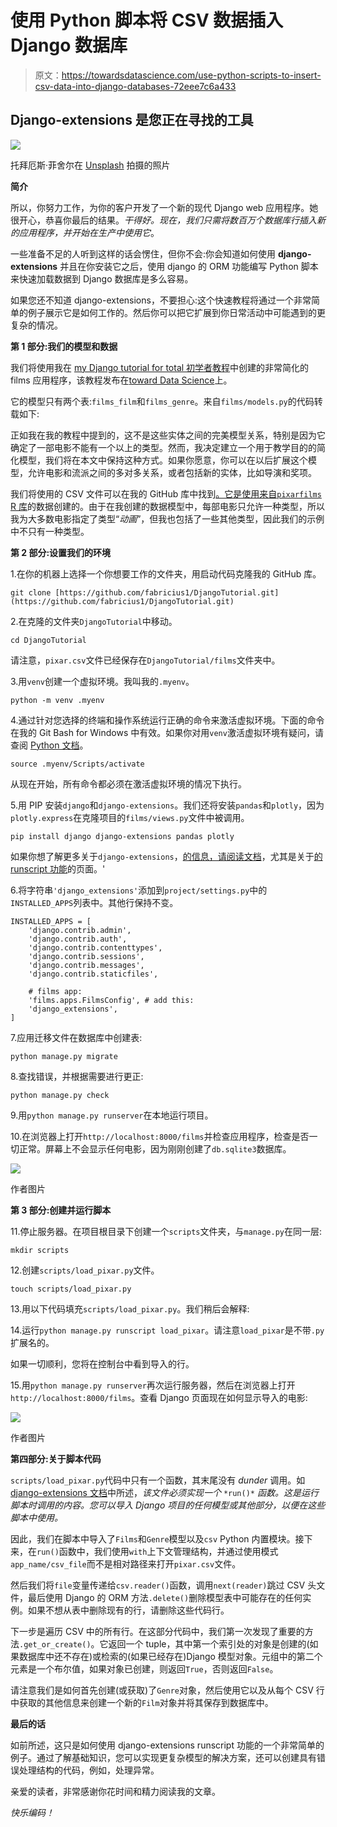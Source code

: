 # 使用 Python 脚本将 CSV 数据插入 Django 数据库

> 原文：<https://towardsdatascience.com/use-python-scripts-to-insert-csv-data-into-django-databases-72eee7c6a433>

## Django-extensions 是您正在寻找的工具

![](img/837d4e2d64a04621843a9514abee62f4.png)

托拜厄斯·菲舍尔在 [Unsplash](https://unsplash.com/s/photos/databases?utm_source=unsplash&utm_medium=referral&utm_content=creditCopyText) 拍摄的照片

**简介**

所以，你努力工作，为你的客户开发了一个新的现代 Django web 应用程序。她很开心，恭喜你最后的结果。*干得好。现在，我们只需将数百万个数据库行插入新的应用程序，并开始在生产中使用它*。

一些准备不足的人听到这样的话会愣住，但你不会:你会知道如何使用 **django-extensions** 并且在你安装它之后，使用 django 的 ORM 功能编写 Python 脚本来快速加载数据到 Django 数据库是多么容易。

如果您还不知道 django-extensions，不要担心:这个快速教程将通过一个非常简单的例子展示它是如何工作的。然后你可以把它扩展到你日常活动中可能遇到的更复杂的情况。

**第 1 部分:我们的模型和数据**

我们将使用我在 [my Django tutorial for total 初学者教程](https://medium.com/towards-data-science/django-first-steps-for-the-total-beginners-a-quick-tutorial-5f1e5e7e9a8c)中创建的非常简化的 films 应用程序，该教程发布在[toward Data Science](https://medium.com/towards-data-science)上。

[](/django-first-steps-for-the-total-beginners-a-quick-tutorial-5f1e5e7e9a8c)  

它的模型只有两个表:`films_film`和`films_genre`。来自`films/models.py`的代码转载如下:

正如我在我的教程中提到的，这不是这些实体之间的完美模型关系，特别是因为它确定了一部电影不能有一个以上的类型。然而，我决定建立一个用于教学目的的简化模型，我们将在本文中保持这种方式。如果你愿意，你可以在以后扩展这个模型，允许电影和流派之间的多对多关系，或者包括新的实体，比如导演和奖项。

我们将使用的 CSV 文件可以在我的 GitHub 库中找到[。它是使用来自`pixarfilms`](https://raw.githubusercontent.com/fabricius1/DjangoTutorial/master/films/pixar.csv) [R 库](https://cran.r-project.org/web/packages/pixarfilms/index.html)的数据创建的。由于在我创建的数据模型中，每部电影只允许一种类型，所以我为大多数电影指定了类型“*动画*”，但我也包括了一些其他类型，因此我们的示例中不只有一种类型。

**第 2 部分:设置我们的环境**

1.在你的机器上选择一个你想要工作的文件夹，用启动代码克隆我的 GitHub 库。

```
git clone [https://github.com/fabricius1/DjangoTutorial.git](https://github.com/fabricius1/DjangoTutorial.git)
```

2.在克隆的文件夹`DjangoTutorial`中移动。

```
cd DjangoTutorial
```

请注意，`pixar.csv`文件已经保存在`DjangoTutorial/films`文件夹中。

3.用`venv`创建一个虚拟环境。我叫我的`.myenv`。

```
python -m venv .myenv
```

4.通过针对您选择的终端和操作系统运行正确的命令来激活虚拟环境。下面的命令在我的 Git Bash for Windows 中有效。如果你对用`venv`激活虚拟环境有疑问，请查阅 [Python 文档](https://docs.python.org/3/library/venv.html)。

```
source .myenv/Scripts/activate
```

从现在开始，所有命令都必须在激活虚拟环境的情况下执行。

5.用 PIP 安装`django`和`django-extensions`。我们还将安装`pandas`和`plotly`，因为`plotly.express`在克隆项目的`films/views.py`文件中被调用。

```
pip install django django-extensions pandas plotly
```

如果你想了解更多关于`django-extensions`，[的信息，请阅读文档](https://django-extensions.readthedocs.io/)，尤其是关于[的 runscript 功能](https://django-extensions.readthedocs.io/en/latest/runscript.html)的页面。'

6.将字符串`'django_extensions'`添加到`project/settings.py`中的`INSTALLED_APPS`列表中。其他行保持不变。

```
INSTALLED_APPS = [    
    'django.contrib.admin',
    'django.contrib.auth',
    'django.contrib.contenttypes',
    'django.contrib.sessions',
    'django.contrib.messages',
    'django.contrib.staticfiles',

    # films app:
    'films.apps.FilmsConfig', # add this:
    'django_extensions',
]
```

7.应用迁移文件在数据库中创建表:

```
python manage.py migrate
```

8.查找错误，并根据需要进行更正:

```
python manage.py check
```

9.用`python manage.py runserver`在本地运行项目。

10.在浏览器上打开`http://localhost:8000/films`并检查应用程序，检查是否一切正常。屏幕上不会显示任何电影，因为刚刚创建了`db.sqlite3`数据库。

![](img/623a525c1641db590887c8d2ce62adc6.png)

作者图片

**第 3 部分:创建并运行脚本**

11.停止服务器。在项目根目录下创建一个`scripts`文件夹，与`manage.py`在同一层:

```
mkdir scripts
```

12.创建`scripts/load_pixar.py`文件。

```
touch scripts/load_pixar.py 
```

13.用以下代码填充`scripts/load_pixar.py`。我们稍后会解释:

14.运行`python manage.py runscript load_pixar`。请注意`load_pixar`是不带`.py`扩展名的。

如果一切顺利，您将在控制台中看到导入的行。

15.用`python manage.py runserver`再次运行服务器，然后在浏览器上打开`http://localhost:8000/films`。查看 Django 页面现在如何显示导入的电影:

![](img/843e02215c11c9f14d13803bd15d8806.png)

作者图片

**第四部分:关于脚本代码**

`scripts/load_pixar.py`代码中只有一个函数，其末尾没有 *dunder* 调用。如 [django-extensions 文档](https://django-extensions.readthedocs.io/en/latest/runscript.html)中所述，*该文件必须实现一个* `*run()*` *函数。这是运行脚本时调用的内容。您可以导入 Django 项目的任何模型或其他部分，以便在这些脚本中使用。*

因此，我们在脚本中导入了`Films`和`Genre`模型以及`csv` Python 内置模块。接下来，在`run()`函数中，我们使用`with`上下文管理结构，并通过使用模式`app_name/csv_file`而不是相对路径来打开`pixar.csv`文件。

然后我们将`file`变量传递给`csv.reader()`函数，调用`next(reader)`跳过 CSV 头文件，最后使用 Django 的 ORM 方法`.delete()`删除模型表中可能存在的任何实例。如果不想从表中删除现有的行，请删除这些代码行。

下一步是遍历 CSV 中的所有行。在这部分代码中，我们第一次发现了重要的方法`.get_or_create()`。它返回一个 tuple，其中第一个索引处的对象是创建的(如果数据库中还不存在)或检索的(如果已经存在)Django 模型对象。元组中的第二个元素是一个布尔值，如果对象已创建，则返回`True`，否则返回`False`。

请注意我们是如何首先创建(或获取)了`Genre`对象，然后使用它以及从每个 CSV 行中获取的其他信息来创建一个新的`Film`对象并将其保存到数据库中。

**最后的话**

如前所述，这只是如何使用 django-extensions runscript 功能的一个非常简单的例子。通过了解基础知识，您可以实现更复杂模型的解决方案，还可以创建具有错误处理结构的代码，例如，处理异常。

亲爱的读者，非常感谢你花时间和精力阅读我的文章。

*快乐编码！*